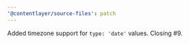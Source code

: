 ```yaml
---
'@contentlayer/source-files': patch
---
```


Added timezone support for `type: 'date'` values. Closing #9.
